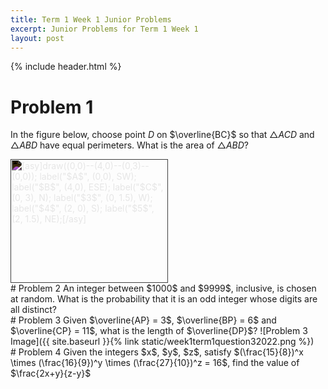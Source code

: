 ```yaml
---
title: Term 1 Week 1 Junior Problems
excerpt: Junior Problems for Term 1 Week 1
layout: post
---
```

{% include header.html %}

# Problem 1
In the figure below, choose point $D$ on $\overline{BC}$ so that $\triangle ACD$ and $\triangle ABD$ have equal perimeters. What is the area of $\triangle ABD$?

<img src="//latex.artofproblemsolving.com/5/3/e/53eb67d35ecca7ac6f68e8dff60b0eb5f3e4a602.png" class="latexcenter" alt="[asy]draw((0,0)--(4,0)--(0,3)--(0,0)); label(&quot;$A$&quot;, (0,0), SW); label(&quot;$B$&quot;, (4,0), ESE); label(&quot;$C$&quot;, (0, 3), N); label(&quot;$3$&quot;, (0, 1.5), W); label(&quot;$4$&quot;, (2, 0), S); label(&quot;$5$&quot;, (2, 1.5), NE);[/asy]" width="252" height="198" style="filter: invert(100%);">
<br>
# Problem 2
An integer between $1000$ and $9999$, inclusive, is chosen at random. What is the probability that it is an odd integer whose digits are all distinct?
<br>
# Problem 3
Given $\overline{AP} = 3$, $\overline{BP} = 6$ and $\overline{CP} = 11$, what is the length of $\overline{DP}$?
![Problem 3 Image]({{ site.baseurl }}{% link static/week1term1question32022.png %})
<br>
# Problem 4
Given the integers $x$, $y$, $z$, satisfy $(\frac{15}{8})^x \times (\frac{16}{9})^y \times (\frac{27}{10})^z = 16$, find the value of $\frac{2x+y}{z-y}$